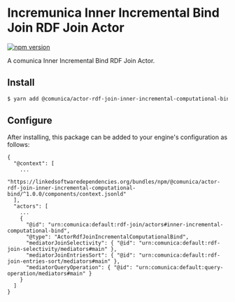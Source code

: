 # Incremunica Inner Incremental Bind Join RDF Join Actor

[![npm version](https://badge.fury.io/js/@incremunica%2Factor-rdf-join-inner-incremental-computational-bind.svg)](https://badge.fury.io/js/@incremunica%2Factor-rdf-join-inner-incremental-computational-bind)

A comunica Inner Incremental Bind RDF Join Actor.

## Install

```bash
$ yarn add @comunica/actor-rdf-join-inner-incremental-computational-bind
```

## Configure

After installing, this package can be added to your engine's configuration as follows:
```text
{
  "@context": [
    ...
    "https://linkedsoftwaredependencies.org/bundles/npm/@comunica/actor-rdf-join-inner-incremental-computational-bind/^1.0.0/components/context.jsonld"
  ],
  "actors": [
    ...
    {
      "@id": "urn:comunica:default:rdf-join/actors#inner-incremental-computational-bind",
      "@type": "ActorRdfJoinIncrementalComputationalBind",
      "mediatorJoinSelectivity": { "@id": "urn:comunica:default:rdf-join-selectivity/mediators#main" },
      "mediatorJoinEntriesSort": { "@id": "urn:comunica:default:rdf-join-entries-sort/mediators#main" },
      "mediatorQueryOperation": { "@id": "urn:comunica:default:query-operation/mediators#main" }
    }
  ]
}
```
